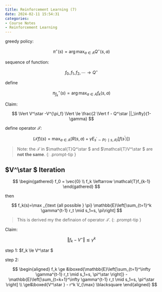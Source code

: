 ```yaml
---
title: Reinforcement Learning (7)
date: 2024-02-11 15:54:31
categories:
- Course Notes
- Reinforcement Learning
---
```


greedy policy:

$$
\pi^\star (s) = \arg\max_{a\in A} Q^\star (s, a)
$$

sequence of function:

$$
f_0, f_1, f_2, \cdots \to Q^\star 
$$

define

$$
\pi_{f_k}^\star (s) = \arg\max_{a\in A} f_k(s, a)
$$

Claim:

$$
\Vert V^\star  -V^{\pi_f} \Vert \le \frac{2 \Vert f - Q^\star  ||_\infty}{1-\gamma}
$$

define operator $\mathcal{T}$:

$$
(\mathcal{T}f)(s)=\max_{a \in A}\left(R(s, a)+\gamma E_{s^{\prime} \sim P(\cdot \mid s, A)}\left[f\left(s^{\prime}\right)\right]\right)
$$

> Note:
> the $\mathcal{T}$ in $\mathcal{T}Q^\star $ and $\mathcal{T}V^\star $ are **not the same**.
{: .prompt-tip }

## $V^\star $ Iteration

$$
\begin{gathered}
    f_0 = \vec{0} \\
    f_k \leftarrow \mathcal{T}f_{k-1}
\end{gathered}
$$

then

$$
f_k(s)=\max _{\text {all possible } \pi} \mathbb{E}\left[\sum_{t=1}^k \gamma^{t-1} r_t \mid s_1=s, \pi\right]
$$

> This is derived my the definaion of operator $\mathcal{T}$.
{: .prompt-tip }

Claim:

$$
\Vert f_k  -V^\star  \Vert \lesssim \gamma^k
$$

step 1: $f_k \le V^\star $

step 2: 

$$
\begin{aligned}
f_k \ge &\boxed{\mathbb{E}\left[\sum_{t=1}^\infty \gamma^{t-1} r_t \mid s_1=s, \pi^\star \right]} - \mathbb{E}\left[\sum_{t=k+1}^\infty \gamma^{t-1} r_t \mid s_1=s, \pi^\star \right] \\
\ge&\boxed{V^\star } - r^k V_{\max} \blacksquare
\end{aligned}
$$